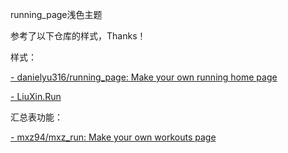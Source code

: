 

running_page浅色主题

参考了以下仓库的样式，Thanks！

样式：

[- danielyu316/running_page: Make your own running home page](https://github.com/danielyu316/running_page)

[- LiuXin.Run](https://liuxin.run/)

汇总表功能：

[- mxz94/mxz_run: Make your own workouts page](https://github.com/mxz94/mxz_run)
